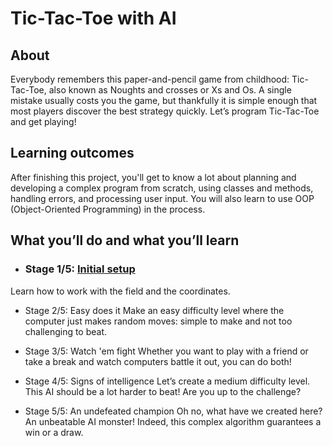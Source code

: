 # Tic-Tac-Toe with AI 

## About
Everybody remembers this paper-and-pencil game from childhood: Tic-Tac-Toe, also known as Noughts and crosses or Xs and Os. A single mistake usually costs you the game, but thankfully it is simple enough that most players discover the best strategy quickly. Let’s program Tic-Tac-Toe and get playing!

## Learning outcomes
After finishing this project, you'll get to know a lot about planning and developing a complex program from scratch, using classes and methods, handling errors, and processing user input. You will also learn to use OOP (Object-Oriented Programming) in the process.

## What you’ll do and what you’ll learn

- ### Stage 1/5: [Initial setup](https://hyperskill.org/projects/81/stages/447/implement)
Learn how to work with the field and the coordinates.

- Stage 2/5: Easy does it
Make an easy difficulty level where the computer just makes random moves: simple to make and not too challenging to beat.

- Stage 3/5: Watch 'em fight
Whether you want to play with a friend or take a break and watch computers battle it out, you can do both!

- Stage 4/5: Signs of intelligence
Let’s create a medium difficulty level. This AI should be a lot harder to beat! Are you up to the challenge?

- Stage 5/5: An undefeated champion
Oh no, what have we created here? An unbeatable AI monster! Indeed, this complex algorithm guarantees a win or a draw.
